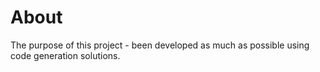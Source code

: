 # About

The purpose of this project - been developed as much as possible using code generation solutions.
